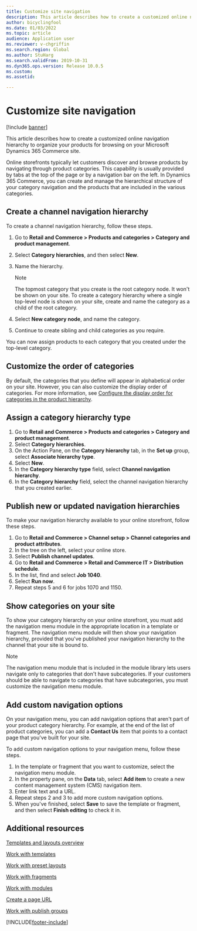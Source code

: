 ```yaml
---
title: Customize site navigation
description: This article describes how to create a customized online navigation hierarchy to organize your products for browsing on your Microsoft Dynamics 365 Commerce site.
author: bicyclingfool
ms.date: 01/03/2022
ms.topic: article
audience: Application user
ms.reviewer: v-chgriffin
ms.search.region: Global
ms.author: StuHarg
ms.search.validFrom: 2019-10-31
ms.dyn365.ops.version: Release 10.0.5
ms.custom: 
ms.assetid: 

---
```

# Customize site navigation

[!include [banner](includes/banner.md)]

This article describes how to create a customized online navigation hierarchy to organize your products for browsing on your Microsoft Dynamics 365 Commerce site.

Online storefronts typically let customers discover and browse products by navigating through product categories. This capability is usually provided by tabs at the top of the page or by a navigation bar on the left. In Dynamics 365 Commerce, you can create and manage the hierarchical structure of your category navigation and the products that are included in the various categories.

## Create a channel navigation hierarchy

To create a channel navigation hierarchy, follow these steps.

1. Go to **Retail and Commerce \> Products and categories \> Category and product management**.
1. Select **Category hierarchies**, and then select **New**.
1. Name the hierarchy.

    > [!NOTE]
    > The topmost category that you create is the root category node. It won't be shown on your site. To create a category hierarchy where a single top-level node is shown on your site, create and name the category as a child of the root category.

1. Select **New category node**, and name the category.
1. Continue to create sibling and child categories as you require.

You can now assign products to each category that you created under the top-level category.

## Customize the order of categories

By default, the categories that you define will appear in alphabetical order on your site. However, you can also customize the display order of categories. For more information, see [Configure the display order for categories in the product hierarchy](custom-order-categories-nav-retail-prod-hierarchy.md#configure-the-display-order-for-categories-in-the-product-hierarchy).  

## Assign a category hierarchy type

1. Go to **Retail and Commerce \> Products and categories \> Category and product management**.
1. Select **Category hierarchies**.
1. On the Action Pane, on the **Category hierarchy** tab, in the **Set up** group, select **Associate hierarchy type**.
1. Select **New**.
1. In the **Category hierarchy type** field, select **Channel navigation hierarchy**.
1. In the **Category hierarchy** field, select the channel navigation hierarchy that you created earlier.

## Publish new or updated navigation hierarchies

To make your navigation hierarchy available to your online storefront, follow these steps.

1. Go to **Retail and Commerce \> Channel setup \> Channel categories and product attributes**.
1. In the tree on the left, select your online store.
1. Select **Publish channel updates**.
1. Go to **Retail and Commerce \> Retail and Commerce IT \> Distribution schedule**.
1. In the list, find and select **Job 1040**.
1. Select **Run now**.
1. Repeat steps 5 and 6 for jobs 1070 and 1150.

## Show categories on your site

To show your category hierarchy on your online storefront, you must add the navigation menu module in the appropriate location in a template or fragment. The navigation menu module will then show your navigation hierarchy, provided that you've published your navigation hierarchy to the channel that your site is bound to.

> [!NOTE]
> The navigation menu module that is included in the module library lets users navigate only to categories that don't have subcategories. If your customers should be able to navigate to categories that have subcategories, you must customize the navigation menu module.

## Add custom navigation options

On your navigation menu, you can add navigation options that aren't part of your product category hierarchy. For example, at the end of the list of product categories, you can add a **Contact Us** item that points to a contact page that you've built for your site.

To add custom navigation options to your navigation menu, follow these steps.

1. In the template or fragment that you want to customize, select the navigation menu module.
1. In the property pane, on the **Data** tab, select **Add item** to create a new content management system (CMS) navigation item.
1. Enter link text and a URL.
1. Repeat steps 2 and 3 to add more custom navigation options.
1. When you've finished, select **Save** to save the template or fragment, and then select **Finish editing** to check it in.

## Additional resources

[Templates and layouts overview](templates-layouts-overview.md)

[Work with templates](work-with-templates.md)

[Work with preset layouts](work-with-layouts.md)

[Work with fragments](work-with-fragments.md)

[Work with modules](work-with-modules.md)

[Create a page URL](create-page-url.md)

[Work with publish groups](publish-groups.md)


[!INCLUDE[footer-include](../includes/footer-banner.md)]
